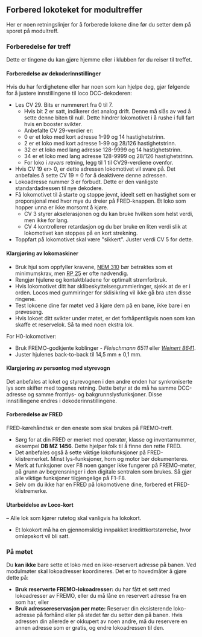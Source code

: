 ﻿## Forbered lokoteket for modultreffer
Her er noen retningslinjer for å forberede lokene dine før du setter dem på sporet
på modultreff.

### Forberedelse før treff
Dette er tingene du kan gjøre hjemme eller i klubben før du reiser til treffet.
 
#### Forberedelse av dekoderinnstillinger
Hvis du har ferdighetene eller har noen som kan hjelpe deg, gjør følgende for å justere innstillingene til loco DCC-dekoderen:
- Les CV 29. Bits er nummerert fra 0 til 7.
  - Hvis bit 2 er satt, indikerer det analog drift. Denne må slås av ved å sette denne biten til null. Dette hindrer lokomotivet i å rushe i full fart hvis en booster svikter.
   - Anbefalte CV 29-verdier er:
    - 0 er et loko med kort adresse 1-99 og 14 hastighetstrinn.
    - 2 er et loko med kort adresse 1-99 og 28/126 hastighetstrinn.
    - 32 er et loko med lang adresse 128-9999 og 14 hastighetstrinn.
    - 34 er et loko med lang adresse 128-9999 og 28/126 hastighetstrinn.
    - For loko i *revers* retning, legg til 1 til CV29-verdiene ovenfor.
- Hvis CV 19 er> 0, er dette adressen lokomotivet vil svare på. Det anbefales å sette CV 19 = 0 for å deaktivere denne adressen.
- Lokoadresse nummer 3 er forbudt. Dette er den vanligste standardadressen til nye dekodere.
- Få lokomotivet til å starte og stoppe jevnt, ideelt sett en hastighet som er proporsjonal med hvor mye du dreier på FRED-knappen. Et loko som hopper unna er ikke morsomt å kjøre.
  - CV 3 styrer akselerasjonen og du kan bruke hvilken som helst verdi, men ikke for lang.
  - CV 4 kontrollerer retardasjon og du bør bruke en liten verdi slik at lokomotivet kan stoppes på en kort strekning.
- Toppfart på lokomotivet skal være "sikkert". Juster verdi CV 5 for dette.

#### Klargjøring av lokomaskiner
- Bruk hjul som oppfyller kravene, [NEM 310](https://www.morop.eu/images/NEM_register/NEM_E/nem310_en_2009_20111116.pdf) bør betraktes som et minimumskrav,
men [RP 25](https://www.nmra.org/sites/default/files/standards/sandrp/pdf/RP-25%202009.07.pdf) er ofte nødvendig.
- Rengjør hjulene og kontaktbladene for optimalt strømforbruk.
- Hvis lokomotivet ditt har sklibeskyttelsesgummieringer, sjekk at de er i orden. Locos med gummiringer for sklisikring vil ikke gå bra uten disse ringene.
- Test lokoene dine før møtet ved å kjøre dem på en bane, ikke bare i en prøveseng.
- Hvis lokoet ditt svikter under møtet, er det forhåpentligvis noen som kan skaffe et reservelok. Så ta med noen ekstra lok.
 
For H0-lokomotiver:
- Bruk FREMO-godkjente koblinger - *Fleischmann 6511* eller [*Weinert 8641*](https://weinert-modellbau.de/shop/weinert-modellbau-h0/bauteile-h0/grosspackung-kupplungen-zum-einsetzen-in-die-pufferbohle-detalj).
- Juster hjulenes back-to-back til 14,5 mm ± 0,1 mm.

#### Klargjøring av persontog med styrevogn
Det anbefales at loket og styrevognen i den andre enden har synkroniserte lys som skifter med togenes retning.
Dette betyr at de må ha samme DCC-adresse og samme frontlys- og bakgrunnslysfunksjoner. Disse innstillingene endres i dekoderinnstillingene.

#### Forberedelse av FRED
FRED-kørehåndtak er den eneste som skal brukes på FREMO-treff.
- Sørg for at din FRED er merket med operatør, klasse og inventarnummer, eksempel **DB MZ 1456**. Dette hjelper folk til å finne den rette FRED.
- Det anbefales også å sette viktige lokofunksjoner på FRED-klistremerket. Minst lys-funksjoner, horn og motor bør dokumenteres.
- Merk at funksjoner over F8 noen ganger ikke fungerer på FREMO-møter, på grunn av begrensninger i den digitale sentralen som brukes. Så gjør alle viktige funksjoner tilgjengelige på F1-F8.
- Selv om du ikke har en FRED på lokomotivene dine, forbered et FRED-klistremerke.

#### Utarbeidelse av Loco-kort
– Alle lok som kjører rutetog skal vanligvis ha lokokort.
- Et lokokort må ha en gjennomsiktig innpakket kredittkortstørrelse, hvor omløpskort vil bli satt.

### På møtet
Du **kan ikke** bare sette et loko med en ikke-reservert adresse på banen.
Ved modulmøter skal lokoadresser koordineres. Det er to hovedmåter å gjøre dette på:
- **Bruk reserverte FREMO-lokoadresser:** du har fått et sett med lokoadresser av FREMO, eller du må låne en reservert adresse fra en som har, eller
- **Bruk adressereservasjon per møte:** Reserver din eksisterende loko-adresse på forhånd eller på stedet før du setter den på banen.
Hvis adressen din allerede er okkupert av noen andre, må du reservere en annen adresse som er gratis, og endre lokoadressen til den.
